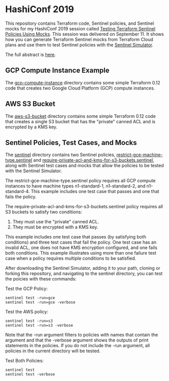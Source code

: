 # HashiConf 2019
This repository contains Terraform code, Sentinel policies, and Sentinel mocks for my HashiConf 2019 session called [Testing Terraform Sentinel Policies Using Mocks](https://hashiconf.hashicorp.com/schedule/testing-terraform-sentinel-policies-using-mocks). This session was delivered on September 11. It shows how you can generate Terraform Sentinel mocks from Terraform Cloud plans and use them to test Sentinel policies with the [Sentinel Simulator](https://docs.hashicorp.com/sentinel/intro/getting-started/install).

The full abstract is [here](https://hashiconf.hashicorp.com/schedule/testing-terraform-sentinel-policies-using-mocks).

## GCP Compute Instance Example
The [gcp-compute-instance](./gcp-compute-instance) directory contains some simple Terraform 0.12 code that creates two Google Cloud Platform (GCP) compute instances.

## AWS S3 Bucket
The [aws-s3-bucket](./aws-s3-bucket) directory contains some simple Terraform 0.12 code that creates a single S3 bucket that has the "private" canned ACL and is encrypted by a KMS key.

## Sentinel Policies, Test Cases, and Mocks
The [sentinel](./sentinel) directory contains two Sentinel policies, [restrict-gce-machine-type.sentinel](./gcp-compute-instance/restrict-gce-machine-type.sentinel) and [require-private-acl-and-kms-for-s3-buckets.sentinel](./aws-s3-bucket/require-private-acl-and-kms-for-s3-buckets.sentinel), along with Sentinel test cases and mocks that allow the policies to be tested with the Sentinel Simulator.

The restrict-gce-machine-type.sentinel policy requires all GCP compute instances to have machine types n1-standard-1, n1-standard-2, and n1-standard-4. This example includes one test case that passes and one that fails the policy.

The require-private-acl-and-kms-for-s3-buckets.sentinel policy requires all S3 buckets to satisfy two conditions:
1. They must use the "private" canned ACL.
1. They must be encrypted with a KMS key.

This example includes one test case that passes (by satisfying both conditions) and three test cases that fail the policy. One test case has an invalid ACL, one does not have KMS encryption configured, and one fails both conditions. This example illustrates using more than one failure test case when a policy requires multiple conditions to be satisfied.

After downloading the Sentinel Simulator, adding it to your path, cloning or forking this repository, and navigating to the sentinel directory, you can test the poicies with these commands:

Test the GCP Policy:
```
sentinel test -run=gce
sentinel test -run=gce -verbose
```

Test the AWS policy:
```
sentinel test -run=s3
sentinel test -run=s3 -verbose
```

Note that the -run argument filters to policies with names that contain the argument and that the -verbose argument shows the outputs of print statements in the policies. If you do not include the -run argument, all policies in the current directory will be tested.

Test Both Policies:
```
sentinel test
sentinel test -verbose
```
